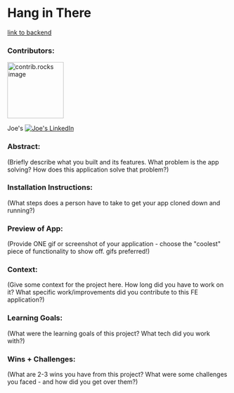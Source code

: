 # Hang in There  

<a href="https://github.com/JustJoeYo/little-shop-be-final">
  link to backend
</a>

### Contributors:

<a href="https://github.com/JustJoeYo">
  <img src="https://avatars.githubusercontent.com/u/53631725?v=4" alt="contrib.rocks image" width="128" height="128" />
</a>

Joe's [![Joe's LinkedIn][linkedin-shield]][linkedin-url]

### Abstract:
(Briefly describe what you built and its features. What problem is the app solving? How does this application solve that problem?)

### Installation Instructions:
(What steps does a person have to take to get your app cloned down and running?)

### Preview of App:
(Provide ONE gif or screenshot of your application - choose the "coolest" piece of functionality to show off. gifs preferred!)

### Context:
(Give some context for the project here. How long did you have to work on it? What specific work/improvements did you contribute to this FE application?)

### Learning Goals:
(What were the learning goals of this project? What tech did you work with?)

### Wins + Challenges:
(What are 2-3 wins you have from this project? What were some challenges you faced - and how did you get over them?)


[contributors-shield]: https://img.shields.io/github/contributors/JustJoeYo/futbol.svg?style=for-the-badge
[contributors-url]: https://github.com/JustJoeYo/futbol/graphs/contributors
[linkedin-shield]: https://img.shields.io/badge/-LinkedIn-black.svg?style=for-the-badge&logo=linkedin&colorB=555
[linkedin-url]: https://linkedin.com/in/joseph-samere-981a5b291/
